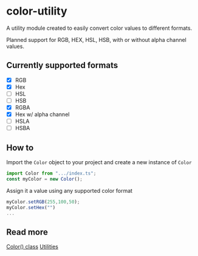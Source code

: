# color-utility

A utility module created to easily convert color values to different formats.

Planned support for RGB, HEX, HSL, HSB, with or without alpha channel values.

## Currently supported formats

- [x] RGB
- [x] Hex
- [ ] HSL
- [ ] HSB
- [x] RGBA
- [x] Hex w/ alpha channel
- [ ] HSLA
- [ ] HSBA

## How to

Import the `Color` object to your project
and create a new instance of `Color`

```js
import Color from ".../index.ts";
const myColor = new Color();
```

Assign it a value using any supported color format

```js
myColor.setRGB(255,100,50);
myColor.setHex("")
...
```

## Read more

[Color() class](docs/color-object.md)
[Utilities](docs/utility-functions.md)

